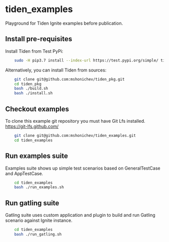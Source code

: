 # tiden_examples

Playground for Tiden Ignite examples before publication.

## Install pre-requisites

Install Tiden from Test PyPi:

```bash
    sudo -H pip3.7 install --index-url https://test.pypi.org/simple/ tiden
```

Alternatively, you can install Tiden from sources: 

```bash
    git clone git@github.com:mshonichev/tiden_pkg.git
    cd tiden_pkg
    bash ./build.sh
    bash ./install.sh
```

## Checkout examples
To clone this example git repository you must have Git Lfs installed.
https://git-lfs.github.com/

```bash
    git clone git@github.com:mshonichev/tiden_examples.git
    cd tiden_examples
```

## Run examples suite
Examples suite shows up simple test scenarios based on GeneralTestCase and AppTestCase.

```bash
    cd tiden_examples
    bash ./run_examples.sh
```

## Run gatling suite
Gatling suite uses custom application and plugin to build and run Gatling scenario against Ignite instance.

```bash
    cd tiden_examples
    bash ./run_gatling.sh
```
